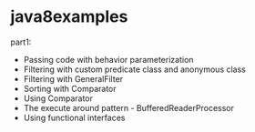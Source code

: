 # java8examples
part1:
 - Passing code with behavior parameterization
 - Filtering with custom predicate class and anonymous class
 - Filtering with GeneralFilter
 - Sorting with Comparator
 - Using Comparator
 - The execute around pattern - BufferedReaderProcessor
 - Using functional interfaces